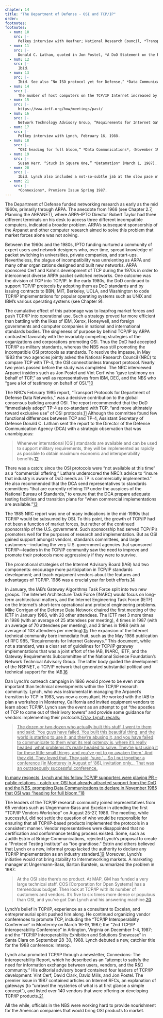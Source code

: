 ```yaml
---
chapter: 14
title: "The Department of Defense - OSI and TCP/IP"
order: 
footnotes:
footnotes:
  - num: 10
    src: |-
      Pelkey interview with Heafner; National Research Council, *Transport Protocols for Department of Defense Data Networks* (Washington, DC: National Academy Press, 1985).
  - num: 11
    src: |-
      Donald C. Latham, quoted in Jon Postel, *A DoD Statement on the NRC Report,* May 1985, RFC 945.
  - num: 12
    src: |-
      Ibid.
  - num: 13
    src: |-
      Ibid. See also “No ISO protocol yet for Defense,” *Data Communications*, (April 1985), 15.
  - num: 14
    src: |-
      The number of host computers on the TCP/IP Internet increased by more than two orders of magnitude in the mid-1980s: from 235 hosts in May 1982, to 1,961 hosts in October 1985, to 56,000 hosts in October 1988.
  - num: 15
    src: |-
      https://www.ietf.org/how/meetings/past/
  - num: 16
    src: |-
      Network Technology Advisory Group, “Requirements for Internet Gateways – Draft,” *RFC 985*, http://www.ietf.org/rfc/rfc985.txt.
  - num: 17
    src: |-
      Pelkey interview with Lynch, February 16, 1988.
  - num: 18
    src: |-
      “OSI heading for full bloom,” *Data Communications*, (November 1985), 16.
  - num: 19
    src: |-
      Susan Kerr, “Stuck in Square One,” *Datamation* (March 1, 1987). And Paulina Borsook, “TCP/IP and interoperability: Separating myth from reality,” *Data Communications* (August 1987), p. 60-61.
  - num: 20
    src: |-
      Ibid. Lynch also included a not-so-subtle jab at the slow pace of OSI standards and product development: in contrast to the Corporation for Open Systems (COS) that NBS formed to promote OSI, Lynch dubbed his vendor alliance the Coalition for Working Systems (CWS) [emphasis added]. In the quote, the author changed ISO to OSI for clarity’s sake. 
  - num: 21
    src: |-
      *Connexions*, Premiere Issue Spring 1987.
---
```


The Department of Defense funded networking research as early as the mid 1960s, primarily through ARPA. The anecdote from 1966 (see Chapter 2.7, Planning the ARPANET), where ARPA-IPTO Director Robert Taylor had three different terminals on his desk to access three different incompatible computers, indicated a broader problem. ARPA’s subsequent sponsorship of the Arpanet and other computer research aimed to solve this problem that market forces alone was not solving.

Between the 1960s and the 1980s, IPTO funding nurtured a community of expert users and network designers who, over time, spread knowledge of packet switching in universities, private companies, and start-ups. Nevertheless, the plague of incompatibility was unrelenting as ARPA and many other organizations designed and built new networks. ARPA sponsored Cerf and Kahn’s development of TCP during the 1970s in order to interconnect diverse ARPA packet switched networks. One outcome was the division of TCP into TCP/IP. In the early 1980s, the DoD continued to support TCP/IP protocols by adopting them as DoD standards and by issuing contracts to BBN, MIT, Berkeley, UCLA, and Washington to code TCP/IP implementations for popular operating systems such as UNIX and IBM’s various operating systems (see Chapter 9).

The cumulative effect of this patronage was to leapfrog market forces and push TCP/IP into operational use. Such a strategy proved far more efficient than battling with the likes of IBM, Xerox, Honeywell, and foreign governments and computer companies in national and international standards bodies. The singleness of purpose by behind TCP/IP by ARPA contrasted favorably with the invariably competing strategies of the organizations and corporations promoting OSI. Thus the DoD had accepted TCP/IP as military standards, whereas the NBS was still promoting the incompatible OSI protocols as standards. To resolve the impasse, in May 1983 the two agencies jointly asked the National Research Council (NRC) to compare TCP with TP-4, the OSI connectionless transport protocol. Nearly two years passed before the study was completed. The NRC interviewed Arpanet insiders such as Jon Postel and Vint Cerf who “gave testimony on behalf of TCP,” as well as representatives from IBM, DEC, and the NBS who “gave a lot of testimony on behalf of OSI.”<a name="fnloc10" href="#fn10">10</a>

The NRC’s February 1985 report, “Transport Protocols for Department of Defense Data Networks,” was a decisive contribution to the global consensus building around OSI. The report recommended that the DoD “immediately adopt” TP-4 as co-standard with TCP, “and move ultimately toward exclusive use” of OSI protocols.<a name="fnloc11" href="#fn11">11</a>  Although the committee found few functional differences between TCP and TP-4, Assistant Secretary of Defense Donald C. Latham sent the report to the Director of the Defense Communication Agency (DCA) with a strategic observation that was unambiguous:

>Whenever international [OSI] standards are available and can be used to support military requirements, they will be implemented as rapidly as possible to obtain maximum economic and interoperability benefits.<a name="fnloc12" href="#fn12">12</a>

There was a catch: since the OSI protocols were “not available at this time” as a “commercial offering,” Latham underscored the NRC’s advice to “insure that industry is aware of DoD needs as TP is commercially implemented.” He also recommended that the DCA send representatives to standards committees “that are currently refining TP under the auspices of the National Bureau of Standards,” to ensure that the DCA prepare adequate testing facilities and transition plans for “when commercial implementations are available.”<a name="fnloc13" href="#fn13">13</a>

The 1985 NRC report was one of many indications in the mid-1980s that TCP/IP would be subsumed by OSI. To this point, the growth of TCP/IP had not been a function of market forces, but rather of the continued sponsorship of the U.S. government. Such sponsorship had served TCP/IP’s promoters well for the purposes of research and implementation. But as OSI gained support amongst vendors, standards committees, and large customers—including the very U.S. government agencies that sponsored TCP/IP—leaders in the TCP/IP community saw the need to improve and promote their protocols more aggressively if they were to survive.

The promotional strategies of the Internet Advisory Board (IAB) had two components: encourage more participation in TCP/IP standards development; and teach equipment vendors about the features and advantages of TCP/IP. 1986 was a crucial year for both efforts.<a name="fnloc14" href="#fn14">14</a>

In January, the IAB’s Gateway Algorithms Task Force split into two new groups. The Internet Architecture Task Force (INARC) would focus on long-term architectural matters, and the Internet Engineering Task Force (IETF) on the Internet’s short-term operational and protocol engineering problems. Mike Corrigan of the Defense Data Network chaired the first meeting of the IETF in January 1986, with 20 other attendees. The IETF met 3 more times in 1986 (with an average of 25 attendees per meeting), 4 times in 1987 (with an average of 70 attendees per meeting), and 3 times in 1988 (with an average of 103 attendees per meeting).<a name="fnloc15" href="#fn15">15</a>  The expansion of the Internet technical community bore immediate fruit, such as the May 1986 publication of RFC 985, “Requirements for Internet Gateways.” This document, while not a standard, was a clear set of guidelines for TCP/IP gateway implementations that was a joint effort of the IAB, INARC, IETF, and the Gateway Requirements Subcommittee of the National Science Foundation’s Network Technical Advisory Group. The latter body guided the development of the NSFNET, a TCP/IP network that generated substantial political and technical support for the IAB.<a name="fnloc16" href="#fn16">16</a>

Dan Lynch’s outreach campaign in 1986 would prove to be even more important than technical developments within the TCP/IP research community. Lynch, who was instrumental in managing the Arpanet’s transition to TCP in 1983, was now a consultant. He worked with the IAB to plan a workshop in Monterrey, California and invited equipment vendors to learn about TCP/IP. Lynch saw the event as an attempt to get “the apostles of TCP to come out of their ivory towers” and provide some guidance for vendors implementing their protocols.<a name="fnloc17" href="#fn17">17/a> Lynch recalls:

>The dozen or two dozen who actually built this stuff, I went to them and said: ‘You guys have failed. You built this beautiful thing, and the world is starting to use it, and they’re abusing it, and you have failed to communicate to them what its real potency is, where it’s really headed, what problems it’s really headed to solve. They’re just using it for these little small things, and you’ve got to go awaken them.’ And they did. They loved that. They said, ‘sure.’ ...So I put together a conference [in Monterey in August of ‘86], invitation only… That was an outrageously successful conference.

In many respects, Lynch and his fellow TCP/IP supporters were playing PR – public relations - catch-up: OSI had already attracted support from the DoD and the NBS, prompting Data Communications to declare in November 1985 that OSI was “heading for full bloom.”<a name="fnloc18" href="#fn18">18</a>

The leaders of the TCP/IP research community joined representatives from 65 vendors such as Ungermann-Bass and Excelan in attending the first “TCP/IP Vendors Workshop” on August 25-27, 1986. The meeting, while successful, did not settle the question of who would be responsible for ensuring that all TCP/IP-based products implemented the protocols in a consistent manner. Vendor representatives were disappointed that no certification and conformance testing process existed. Some, such as Judith Estrin at Bridge Communications, rejected Lynch’s proposal to create a “Protocol Testing Institute” as “too grandiose.” Estrin and others believed that Lynch or a new, informal group lacked the authority to declare any TCP/IP implementation as an industry standard.<a name="fnloc19" href="#fn19">19</a>  Moreover, Lynch’s initiative would not bring stability to Internetworking markets. A marketing manager at Ungermann-Bass, Barton Burstein, summarized the problem in 1987:

>At the OSI side there’s no product. At MAP, GM has funded a very large technical staff. COS [Corporation for Open Systems] has a tremendous budget. Then look at TCP/IP with its number of customers and vendors. It’s five to six times more dense or populous than OSI, and you’ve got Dan Lynch and his answering machine.<a name="fnloc20" href="#fn20">20</a>

Lynch’s belief in TCP/IP, experience as a consultant to Excelan, and entrepreneurial spirit pushed him along. He continued organizing vendor conferences to promote TCP, including the “TCP/IP Interoperability Conference” in Monterrey on March 16-19, 1987; the “2nd TCP/IP Interoperability Conference” in Arlington, Virginia on December 1-4, 1987; and the “TCP/IP Interoperability Exhibition and Solutions Showcase” in Santa Clara on September 28-30, 1988. Lynch debuted a new, catchier title for the 1988 conference: Interop.

Lynch also promoted TCP/IP through a newsletter, Connexions: The Interoperability Report, which he described as an “attempt to satisfy the need for information exchange between users, vendors, and the R&D community.” His editorial advisory board contained four leaders of TCP/IP development: Vint Cerf, David Clark, David Mills, and Jon Postel. The premier issue in 1987 contained articles on Internet RFCs, an explanation of gateways (to “unravel the mysteries of what is at first glance a simple concept”), and listed over 140 vendors that were offering or developing TCP/IP products.<a name="fnloc21" href="#fn21">21</a>

All the while, officials in the NBS were working hard to provide nourishment for the American companies that would bring OSI products to market.
